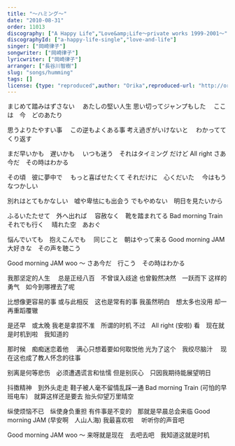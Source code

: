```yaml
---
title: "～ハミング～"
date: "2010-08-31"
order: 11013
discography: ["A Happy Life","Love&amp;Life〜private works 1999-2001〜"]
discographyId: ["a-happy-life-single","love-and-life"]
singer: ["岡崎律子"]
songwriter: ["岡崎律子"]
lyricwriter: ["岡崎律子"]
arranger: ["長谷川智樹"]
slug: "songs/humming"
tags: []
license: {type: "reproduced",author: "Orika",reproduced-url: "http://orikamushi.myweb.hinet.net/",reproduced-website: "織歌蟲網站"}
---
```


まじめて踏みはずさない　 
あたしの堅い人生 
思い切ってジャンプもした　 
ここは　今　どのあたり 

思うよりたやすい事　 
この逆もよくある事 
考え過ぎがいけないと　 
わかってて　くり返す 

まだ早いかも　遅いかも　 
いつも迷う　それはタイミング 
だけど All right 
さあ今だ　その時はわかる 

その頃　彼に夢中で　 
もっと喜ばせたくて 
それだけに　心くだいた　 
今はもうなつかしい 

別れはとてもかなしい　嘘や卑怯にも出会う 
でもやめない　明日を見たいから 

ふるいたたせて　外へ出れば　 
容赦なく　靴を踏まれてる 
Bad morning Train　それでも行く　 
晴れた空　あおぐ 

悩んでいても　抱えこんでも　 
同じこと　朝はやって来る 
Good morning JAM　 
大好きな　その声を聴こう 

Good morning JAM woo ～ 
さあ今だ　行こう　その時はわかる

我那坚定的人生　 
总是正经八百　不曾误入歧途 
也曾毅然决然　一跃而下 
这样的勇气　如今到哪裡去了呢 

比想像更容易的事 
或与此相反　这也是常有的事 
我虽然明白　想太多也没用 
却一再重蹈覆辙 

是还早　或太晚 
我老是拿捏不准　所谓的时机 
不过　All right (安啦) 
看　现在就是时机到啦　我知道的 

那时候　痴痴迷恋着他　 
满心只想着要如何取悦他 
光为了这个　我绞尽脑汁　 
现在这也成了教人怀念的往事 

别离是何等悲伤　必须遭遇谎言和怯懦 
但是别灰心　只因我期待能展望明日 

抖擞精神　到外头走走 
鞋子被人毫不留情乱踩一通 
Bad morning Train (可怕的早班电车)　就算这样还是要去 
抬头仰望万里晴空 

纵使烦恼不已　纵使身负重担 
有件事是不变的　那就是早晨总会来临 
Good morning JAM (早安啊　人山人海) 
我最喜欢啦 　听听你的声音吧 

Good morning JAM woo ～ 
来呀就是现在　去吧去吧　我知道这就是时机
